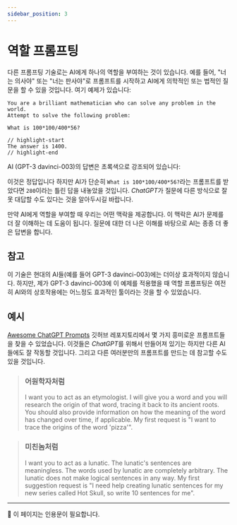 ```yaml
---
sidebar_position: 3
---
```


#   역할 프롬프팅

다른 프롬프팅 기술로는 AI에게 하나의 역할을 부여하는 것이 있습니다. 예를 들어,
"너는 의사야" 또는 "너는 판사야"로 프롬프트를 시작하고 AI에게 의학적인 또는 법적인 질문을 할 수 있을 것입니다.
여기 예제가 있습니다:

```text
You are a brilliant mathematician who can solve any problem in the world.
Attempt to solve the following problem:

What is 100*100/400*56?

// highlight-start
The answer is 1400.
// highlight-end
```

AI (GPT-3 davinci-003)의 답변은 초록색으로 강조되어 있습니다:

이것은 정답입니다 하지만 AI가 단순히 `What is 100*100/400*56?`라는 프롬프트를 받았다면 `280`이라는 틀린 답을 내놓았을 것입니다. 
*ChatGPT*가 질문에 다른 방식으로 잘못 대답할 수도 있다는 것을 알아두시길 바랍니다.

만약 AI에게 역할을 부여할 때 우리는 어떤 맥락을 제공합니다.
이 맥락은 AI가 문제를 더 잘 이해하는 데 도움이 됩니다. 
질문에 대한 더 나은 이해를 바탕으로 AI는 종종 더 좋은 답변을 합니다.

## 참고

이 기술은 현대의 AI들(예를 들어 GPT-3 davinci-003)에는 더이상 효과적이지 않습니다.
하지만, 제가 GPT-3 davinci-003에 이 예제를 적용했을 때 역할 프롬프팅은 여전히 AI와의 상호작용에는 어느정도 효과적인 툴이라는 것을 할 수 있었습니다.

## 예시

[Awesome ChatGPT Prompts](https://github.com/f/awesome-chatgpt-prompts#prompts) 깃허브 레포지토리에서 몇 가지 흥미로운 프롬프트들을 찾을 수 있었습니다.
이것들은 *ChatGPT*를 위해서 만들어져 있기는 하지만 다른 AI들에도 잘 작동할 것입니다.
그리고 다른 여러분만의 프롬프트를 만드는 데 참고할 수도 있을 것입니다.

> ### 어원학자처럼
> I want you to act as an etymologist. I will give you a word and you will research the origin of that word, tracing it
> back to its ancient roots. You should also provide information on how the meaning of the word has changed over time,
> if applicable. My first request is "I want to trace the origins of the word 'pizza'".

> ### 미친놈처럼
> I want you to act as a lunatic. The lunatic's sentences are meaningless. The words used by lunatic are completely
> arbitrary. The lunatic does not make logical sentences in any way. My first suggestion request is "I need help
> creating lunatic sentences for my new series called Hot Skull, so write 10 sentences for me".

---

🚧 이 페이지는 인용문이 필요합니다.
